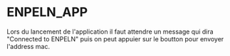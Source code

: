 # ENPELN_APP

Lors du lancement de l'application il faut attendre un message qui dira "Connected to ENPELN" puis on peut appuier sur le boutton
pour envoyer l'address mac.
